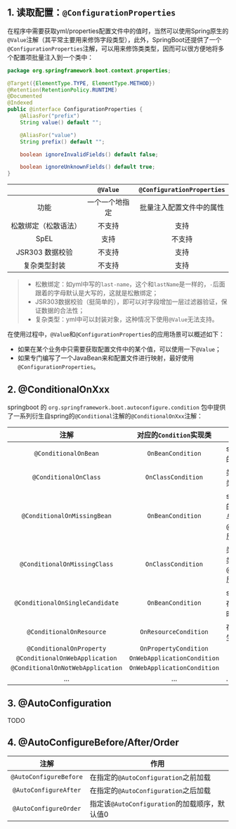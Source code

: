## 1. 读取配置：`@ConfigurationProperties`

在程序中需要获取yml/properties配置文件中的值时，当然可以使用Spring原生的`@Value`注解（其平常主要用来修饰字段类型），此外，SpringBoot还提供了一个`@ConfigurationProperties`注解，可以用来修饰类类型，因而可以很方便地将多个配置项批量注入到一个类中：

```java
package org.springframework.boot.context.properties;

@Target({ElementType.TYPE, ElementType.METHOD})
@Retention(RetentionPolicy.RUNTIME)
@Documented
@Indexed
public @interface ConfigurationProperties {
    @AliasFor("prefix")
    String value() default "";

    @AliasFor("value")
    String prefix() default "";

    boolean ignoreInvalidFields() default false;

    boolean ignoreUnknownFields() default true;
}
```

|                      |    `@Value`    | `@ConfigurationProperties` |
| :------------------: | :------------: | :------------------------: |
|         功能         | 一个一个地指定 |  批量注入配置文件中的属性  |
| 松散绑定（松散语法） |     不支持     |            支持            |
|         SpEL         |      支持      |           不支持           |
|   JSR303 数据校验    |     不支持     |            支持            |
|     复杂类型封装     |     不支持     |            支持            |

> - 松散绑定：如yml中写的`last-name`，这个和`lastName`是一样的，`-`后面跟着的字母默认是大写的，这就是松散绑定；
> - JSR303数据校验（挺简单的），即可以对字段增加一层过滤器验证，保证数据的合法性；
> - 复杂类型：yml中可以封装对象，这种情况下使用`@Value`无法支持。

在使用过程中，`@Value`和`@ConfigurationProperties`的应用场景可以概述如下：

- 如果在某个业务中只需要获取配置文件中的某个值，可以使用一下`@Value`；
- 如果专门编写了一个JavaBean来和配置文件进行映射，最好使用`@ConfigurationProperties`。

## 2. @ConditionalOnXxx

springboot 的 `org.springframework.boot.autoconfigure.condition` 包中提供了一系列衍生自spring的`@Conditional`注解的`@ConditionalOnXxx`注解：

|               注解                |   对应的`Condition`实现类   | 作用                                                         |
| :-------------------------------: | :-------------------------: | ------------------------------------------------------------ |
|       `@ConditionalOnBean`        |      `OnBeanCondition`      | spring容器中包含对应的Bean时配置生效                         |
|       `@ConditionalOnClass`       |     `OnClassCondition`      | 类加载器中存在对应的类时配置生效                             |
|    `@ConditionalOnMissingBean`    |      `OnBeanCondition`      | spring容器中缺少对应的Bean时配置生效，与@ConditionalOnBean反义 |
|   `@ConditionalOnMissingClass`    |     `OnClassCondition`      | 类加载器中缺少对应的类时配置生效，与@ConditionalOnClass反义  |
|  `@ConditionalOnSingleCandidate`  |      `OnBeanCondition`      | spring容器中存在且只存在一个对应的Bean时生效                 |
|     `@ConditionalOnResource`      |    `OnResourceCondition`    | 存在指定的资源文件时生效                                     |
|     `@ConditionalOnProperty`      |    `OnPropertyCondition`    |                                                              |
|  `@ConditionalOnWebApplication`   | `OnWebApplicationCondition` |                                                              |
| `@ConditionalOnNotWebApplication` | `OnWebApplicationCondition` |                                                              |
|                ...                |             ...             | ......                                                       |

## 3. @AutoConfiguration

TODO

## 4. @AutoConfigureBefore/After/Order

|          注解          | 作用                                          |
| :--------------------: | --------------------------------------------- |
| `@AutoConfigureBefore` | 在指定的`@AutoConfiguration`之前加载          |
| `@AutoConfigureAfter`  | 在指定的`@AutoConfiguration`之后加载          |
| `@AutoConfigureOrder`  | 指定该`@AutoConfiguration`的加载顺序，默认值0 |

